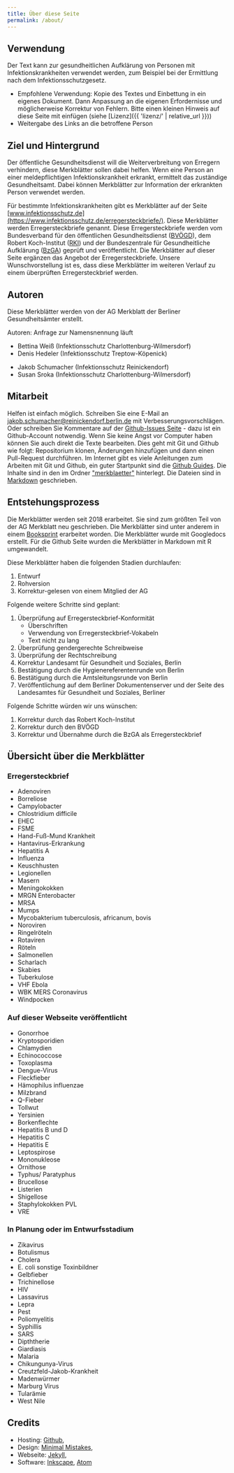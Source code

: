 ```yaml
---
title: Über diese Seite
permalink: /about/
---
```


## Verwendung
Der Text kann zur gesundheitlichen Aufklärung von Personen mit Infektionskrankheiten verwendet werden, zum Beispiel bei der Ermittlung nach dem Infektionsschutzgesetz.
* Empfohlene Verwendung: Kopie des Textes und Einbettung in ein eigenes Dokument. Dann Anpassung an die eigenen Erfordernisse und möglicherweise Korrektur von Fehlern. Bitte einen kleinen Hinweis auf diese Seite mit einfügen (siehe [Lizenz]({{ 'lizenz/' | relative_url }}))
* Weitergabe des Links an die betroffene Person

## Ziel und Hintergrund
Der öffentliche Gesundheitsdienst will die Weiterverbreitung von Erregern verhindern, diese Merkblätter sollen dabei helfen. Wenn eine Person an einer meldepflichtigen Infektionskrankheit erkrankt, ermittelt das zuständige Gesundheitsamt. Dabei können Merkblätter zur Information der erkrankten Person verwendet werden.

Für bestimmte Infektionskrankheiten gibt es Merkblätter auf der Seite [www.infektionsschutz.de](https://www.infektionsschutz.de/erregersteckbriefe/). Diese Merkblätter werden Erregersteckbriefe genannt. Diese Erregersteckbriefe werden vom Bundesverband für den öffentlichen Gesundheitsdienst ([BVÖGD](https://bvoegd.de)), dem Robert Koch-Institut ([RKI](https://www.rki.de)) und der Bundeszentrale für Gesundheitliche Aufklärung ([BzGA](https://www.bzga.de)) geprüft und veröffentlicht. Die Merkblätter auf dieser Seite ergänzen das Angebot der Erregersteckbriefe. Unsere Wunschvorstellung ist es, dass diese Merkblätter im weiteren Verlauf zu einem überprüften Erregersteckbrief werden.

## Autoren
Diese Merkblätter werden von der AG Merkblatt der Berliner Gesundheitsämter erstellt.

Autoren:
Anfrage zur Namensnennung läuft

* Bettina Weiß (Infektionsschutz Charlottenburg-Wilmersdorf)
* Denis Hedeler (Infektionsschutz Treptow-Köpenick)
<!--* Inas Abdelgawad (Infektionsschutz Spandau) --->
* Jakob Schumacher  (Infektionsschutz Reinickendorf)
* Susan Sroka (Infektionsschutz Charlottenburg-Wilmersdorf)
<!--- * Kathrin Schaten (Infektionsschutz Mitte) --->

## Mitarbeit
Helfen ist einfach möglich. Schreiben Sie eine E-Mail an jakob.schumacher@reinickendorf.berlin.de mit Verbesserungsvorschlägen. Oder schreiben Sie Kommentare auf der [Github-Issues Seite](https://github.com/jakobschumacher/oegd_merkblaetter/issues) - dazu ist ein Github-Account notwendig. Wenn Sie keine Angst vor Computer haben können Sie auch direkt die Texte  bearbeiten. Dies geht mit Git und Github wie folgt: Repositorium klonen, Änderungen hinzufügen und dann einen Pull-Request durchführen. Im Internet gibt es viele Anleitungen zum Arbeiten mit Git und Github, ein guter Startpunkt sind die [Github Guides](https://guides.github.com/activities/hello-world/). Die Inhalte sind in den im Ordner ["merkblaetter"](https://github.com/jakobschumacher/oegd_merkblaetter/tree/master/_merkblaetter) hinterlegt. Die Dateien sind in [Markdown](https://docs.github.com/en/github/writing-on-github) geschrieben.

## Entstehungsprozess
Die Merkblätter werden seit 2018 erarbeitet. Sie sind zum größten Teil von der AG Merkblatt neu geschrieben. Die Merkblätter sind unter anderem in einem [Booksprint](https://www.akademie-oegw.de/programm/digitales-lernen/lehrbuch-oeff-gesundheit.html) erarbeitet worden. Die Merkblätter wurde mit Googledocs erstellt. Für die Github Seite wurden die Merkblätter in Markdown mit R umgewandelt.

Diese Merkblätter haben die folgenden Stadien durchlaufen:
 1. Entwurf
 1. Rohversion
 1. Korrektur-gelesen von einem Mitglied der AG


Folgende weitere Schritte sind geplant:
1. Überprüfung auf Erregersteckbrief-Konformität
   * Überschriften
   * Verwendung von Erregersteckbrief-Vokabeln
   * Text nicht zu lang
1. Überprüfung gendergerechte Schreibweise
1. Überprüfung der Rechtschreibung
1. Korrektur Landesamt für Gesundheit und Soziales, Berlin
 1. Bestätigung durch die Hygienereferentenrunde von Berlin
 1. Bestätigung durch die Amtsleitungsrunde von Berlin
 1. Veröffentlichung auf dem Berliner Dokumentenserver und der Seite des Landesamtes für Gesundheit und Soziales, Berliner

Folgende Schritte würden wir uns wünschen:
1. Korrektur durch das Robert Koch-Institut
1. Korrektur durch den BVÖGD
1. Korrektur und Übernahme durch die BzGA als Erregersteckbrief

## Übersicht über die Merkblätter
### Erregersteckbrief
* Adenoviren
* Borreliose
* Campylobacter
* Chlostridium difficile
* EHEC
* FSME
* Hand-Fuß-Mund Krankheit
* Hantavirus-Erkrankung
* Hepatitis A
* Influenza
* Keuschhusten
* Legionellen
* Masern
* Meningokokken
* MRGN Enterobacter
* MRSA
* Mumps
* Mycobakterium tuberculosis, africanum, bovis
* Noroviren
* Ringelröteln
* Rotaviren
* Röteln
* Salmonellen
* Scharlach
* Skabies
* Tuberkulose
* VHF Ebola
* WBK MERS Coronavirus
* Windpocken

### Auf dieser Webseite veröffentlicht
* Gonorrhoe
* Kryptosporidien
* Chlamydien
* Echinococcose
* Toxoplasma
* Dengue-Virus
* Fleckfieber
* Hämophilus influenzae
* Milzbrand
* Q-Fieber
* Tollwut
* Yersinien
* Borkenflechte
* Hepatitis B und D
* Hepatitis C
* Hepatitis E
* Leptospirose
* Mononukleose
* Ornithose
* Typhus/ Paratyphus
* Brucellose
* Listerien
* Shigellose
* Staphylokokken PVL
* VRE

### In Planung oder im Entwurfsstadium
* Zikavirus
* Botulismus
* Cholera
* E. coli sonstige Toxinbildner
* Gelbfieber
* Trichinellose
* HIV
* Lassavirus
* Lepra
* Pest
* Poliomyelitis
* Syphillis
* SARS
* Dipththerie
* Giardiasis
* Malaria
* Chikungunya-Virus
* Creutzfeld-Jakob-Krankheit
* Madenwürmer
* Marburg Virus
* Tularämie
* West Nile


## Credits
* Hosting: <a href="https://github.com" rel="nofollow">Github</a>,
* Design: <a href="https://mademistakes.com/work/minimal-mistakes-jekyll-theme/" rel="nofollow">Minimal Mistakes</a>,
* Webseite: <a href="https://jekyllrb.com" rel="nofollow">Jekyll</a>,
* Software: <a href="https://inkscape.org/" rel="nofollow">Inkscape</a>, [Atom](https://atom.io)

<!--- * Symbole: [Publicdomainvectors](https://publicdomainvectors.org), [Pixbay](https://pixabay.com/de/illustrations/covid-19-coronavirus-corona-5222513/)--->
